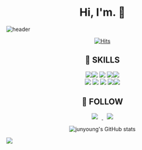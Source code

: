 <div align=center><h1>  Hi, I'm. 👋 </h1></div>


![header](https://capsule-render.vercel.app/api?type=transparent&color=timeGradient&text=junyoung&animation=twinkling&fontSize=90&fontAlignY=40&fontAlign=60&height=250&fontColor=FFFF00)




<div align=center>
    
[![Hits](https://hits.seeyoufarm.com/api/count/incr/badge.svg?url=https%3A%2F%2Fgithub.com%2Fjunyoung93&count_bg=%23F5B811&title_bg=%23090909&icon=uplabs.svg&icon_color=%23FFAB00&title=hits&edge_flat=false)](https://hits.seeyoufarm.com)

    
<h2> 📌 SKILLS </h2>
<img src="https://img.shields.io/badge/java-007396?style=for-the-badge&logo=java&logoColor=white"><img src="https://img.shields.io/badge/springboot-6DB33F?style=for-thebadge&logo=springboot&logoColor=white">
<img src="https://img.shields.io/badge/mysql-4479A1?style=for-the-badge&logo=mysql&logoColor=white">
<img src="https://img.shields.io/badge/amazonaws-232F3E?style=for-the-badge&logo=amazonaws&logoColor=white"><img src="https://img.shields.io/badge/github-181717?style=for-the-badge&logo=github&logoColor=white">

<br/>

<img src="https://img.shields.io/badge/gradle-02303A?style=for-the-badge&logo=gradle&logoColor=white">
<img src="https://img.shields.io/badge/AWS S3-569A31?style=for-the-badge&logo=AWS S3&logoColor=white">
<img src="https://img.shields.io/badge/AWS RDS-527FFF?style=for-the-badge&logo=AWS RDS&logoColor=white">
<img src="https://img.shields.io/badge/Github ACTIONS-2088FF?style=for-the-badge&logo=AWS ACTIONS&logoColor=white"><img src="https://img.shields.io/badge/AWSEC2-FF9900?style=for-the-badge&logo=Amazon&logoColor=white"> <br />


<h2> 📮 FOLLOW  </h2>
<a href="https://java-develooooop.tistory.com/">
    <img 
        src="http://img.shields.io/badge/-junyoung's%20Blog-655ced?style=flat&logo=github&link=https://https://java-develooooop.tistory.com/)/"
        style="height : auto; margin-left : 10px; margin-right : 10px;"/>
</a> <a href="mailto:yyijs0309@gmail.com">
    <img 
        src="https://img.shields.io/badge/yyijs0309@gmail.com-d14836?style=flat-square&logo=Gmail&logoColor=white&link=mailto:yyijs0309@gmail.com"
        style="height : auto; margin-left : 10px; margin-right : 10px;"/>
</a>

    
![junyoung's GitHub stats](https://github-readme-stats.vercel.app/api?username=junyoung93&theme=github_dark&show_icons=true)

</div>

![](./profile-3d-contrib/profile-3d-contrib/profile-gitblock.svg)

